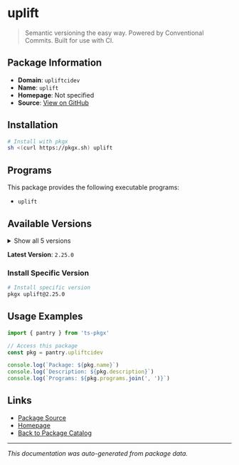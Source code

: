 # uplift

> Semantic versioning the easy way. Powered by Conventional Commits. Built for use with CI.

## Package Information

- **Domain**: `upliftcidev`
- **Name**: `uplift`
- **Homepage**: Not specified
- **Source**: [View on GitHub](https://github.com/pkgxdev/pantry/tree/main/projects/upliftci.dev/package.yml)

## Installation

```bash
# Install with pkgx
sh <(curl https://pkgx.sh) uplift
```

## Programs

This package provides the following executable programs:

- `uplift`

## Available Versions

<details>
<summary>Show all 5 versions</summary>

- `2.25.0`, `2.24.1`, `2.24.0`, `2.23.0`, `2.22.0`

</details>

**Latest Version**: `2.25.0`

### Install Specific Version

```bash
# Install specific version
pkgx uplift@2.25.0
```

## Usage Examples

```typescript
import { pantry } from 'ts-pkgx'

// Access this package
const pkg = pantry.upliftcidev

console.log(`Package: ${pkg.name}`)
console.log(`Description: ${pkg.description}`)
console.log(`Programs: ${pkg.programs.join(', ')}`)
```

## Links

- [Package Source](https://github.com/pkgxdev/pantry/tree/main/projects/upliftci.dev/package.yml)
- [Homepage](#)
- [Back to Package Catalog](../package-catalog.md)

---

*This documentation was auto-generated from package data.*
